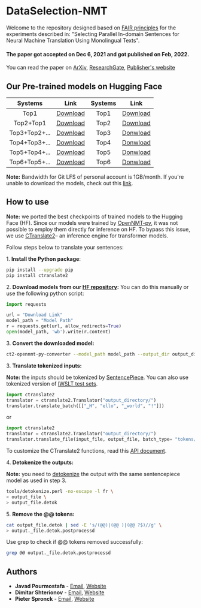 # DataSelection-NMT
Welcome to the repository designed based on [FAIR principles](https://en.wikipedia.org/wiki/FAIR_data) for the experiments described in: "Selecting Parallel In-domain Sentences for Neural Machine Translation Using Monolingual Texts".
#### The paper got accepted on Dec 6, 2021 and got published on Feb, 2022.
You can read the paper on [ArXiv](http://arxiv.org/abs/2112.06096), [ResearchGate](https://www.researchgate.net/publication/357013946_Selecting_Parallel_In-domain_Sentences_for_Neural_Machine_Translation_Using_Monolingual_Texts), [Publisher's website](https://www.clinjournal.org/index.php/clinj/article/view/137)

## Our Pre-trained models on Hugging Face
|Systems        | Link | Systems | Link | 
|:-------------:|:----:|:-------:|:----:|
|Top1         |[Download](https://huggingface.co/joyebright/Top1-with-without-mixing/resolve/main/Top1-withBPE-step-5000.pt)|Top1|[Download](https://huggingface.co/joyebright/Top1-with-without-mixing/resolve/main/Top1-withBPE-step-5000.pt)|  
|Top2+Top1    |[Download](https://huggingface.co/joyebright/Top2-with-mixing/resolve/main/top2-withBPE-step-10000.pt)|Top2|[Download](https://huggingface.co/joyebright/Top2-without-mixing/resolve/main/top2-withBPE-step-5000.pt)|
|Top3+Top2+...|[Download](https://huggingface.co/joyebright/Top3-with-mixing/resolve/main/top3-withBPE-step-13000.pt)|Top3|[Donwload](https://huggingface.co/joyebright/Top3-without-mixing/resolve/main/top3-withBPE-step-5000.pt)|
|Top4+Top3+...|[Download](https://huggingface.co/joyebright/Top4-with-mixing/resolve/main/top4-withBPE-step-17000.pt)|Top4|[Donwload](https://huggingface.co/joyebright/Top4-without-mixing/resolve/main/top4-withBPE-step-5000.pt)|
|Top5+Top4+...|[Download](https://huggingface.co/joyebright/Top5-with-mixing/resolve/main/top5-withBPE-step-20000.pt)|Top5|[Donwload](https://huggingface.co/joyebright/Top5-without-mixing/resolve/main/top5-withBPE-step-5000.pt)|
|Top6+Top5+...|[Download](https://huggingface.co/joyebright/Top6-with-mixing/resolve/main/top6-withBPE-step-19000.pt)|Top6|[Donwload](https://huggingface.co/joyebright/Top6-without-mixing/resolve/main/top6-withBPE-step-5000.pt)|

**Note:** Bandwidth for Git LFS of personal account is 1GB/month. If you're unable to download the models, check out this [link](https://huggingface.co/joyebright). 

## How to use
**Note:** we ported the best checkpoints of trained models to the Hugging Face (HF). Since our models were trained by [OpenNMT-py](https://github.com/OpenNMT/OpenNMT-py), it was not possible to employ them directly for inference on HF. To bypass this issue, we use [CTranslate2](https://github.com/OpenNMT/CTranslate2)– an inference engine for transformer models.

Follow steps below to translate your sentences:

1\. **Install the Python package**:
```bash
pip install --upgrade pip
pip install ctranslate2
```
2\. **Download models from our [HF repository](#Our-Pre-trained-models-on-Hugging-Face):**
You can do this manually or use the following python script:
```python
import requests

url = "Download Link"
model_path = "Model Path"
r = requests.get(url, allow_redirects=True)
open(model_path, 'wb').write(r.content)
```
3\. **Convert the downloaded model:**
```bash
ct2-opennmt-py-converter --model_path model_path --output_dir output_directory
```
3\. **Translate tokenized inputs:**

**Note:** the inputs should be tokenized by [SentencePiece](https://github.com/google/sentencepiece). 
You can also use tokenized version of [IWSLT test sets](https://github.com/JoyeBright/DataSelection-NMT/tree/main/Data-Table1/Dev%20and%20Test%20Sets).

```python
import ctranslate2
translator = ctranslate2.Translator("output_directory/")
translator.translate_batch([["▁H", "ello", "▁world", "!"]])
```
or
```python
import ctranslate2
translator = ctranslate2.Translator("output_directory/")
translator.translate_file(input_file, output_file, batch_type= "tokens/examples")
```
To customize the CTranslate2 functions, read this [API document](https://github.com/OpenNMT/CTranslate2/blob/master/docs/python.md).

4\. **Detokenize the outputs:**

**Note:** you need to [detokenize](https://github.com/JoyeBright/DataSelection-NMT/blob/main/Tools/detokenizer.perl) the output with the same sentencepiece model as used in step 3.

```bash
tools/detokenize.perl -no-escape -l fr \
< output_file \
> output_file.detok
```

5\. **Remove the @@ tokens:**
```bash
cat output_file.detok | sed -E 's/(@@)|(@@ )|(@@ ?$)//g' \
> output._file.detok.postprocessd
```
Use grep to check if @@ tokens removed successfully: 
```bash
grep @@ output._file.detok.postprocessd 
```

## Authors

- **Javad Pourmostafa**  - [Email](mailto:j.pourmostafa@tilburguniversity.edu), [Website](https://javad.pourmostafa.com)
- **Dimitar Shterionov** - [Email](mailto:d.shterionov@tilburguniversity.edu), [Website](https://ilk.uvt.nl/~shterion/)
- **Pieter Spronck**     - [Email](mailto:p.spronck@tilburguniversity.edu), [Website](https://www.spronck.net/)
